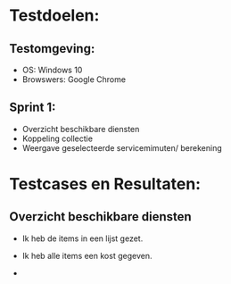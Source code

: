# Testdoelen:
## Testomgeving:
* OS: Windows 10
* Browswers: Google Chrome

## Sprint 1:
* Overzicht beschikbare diensten
* Koppeling collectie
* Weergave geselecteerde servicemimuten/ berekening

# Testcases en Resultaten:
## Overzicht beschikbare diensten
* Ik heb de items in een lijst gezet.
* Ik heb alle items een kost gegeven.

* 
